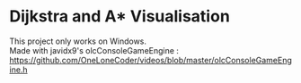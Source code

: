 # Dijkstra and A\* Visualisation  
This project only works on Windows.  
Made with javidx9's olcConsoleGameEngine : 
https://github.com/OneLoneCoder/videos/blob/master/olcConsoleGameEngine.h

